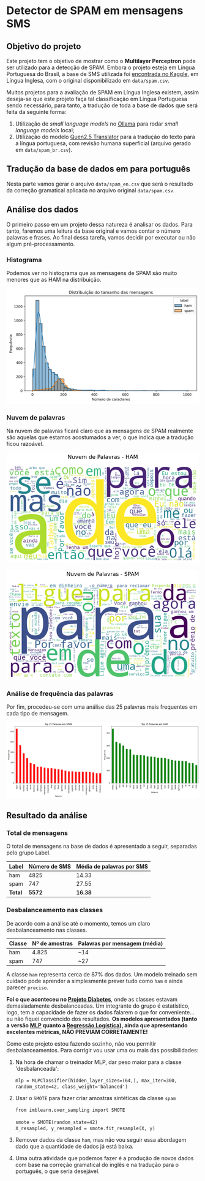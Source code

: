 # Detector de SPAM em mensagens SMS

## Objetivo do projeto

Este projeto tem o objetivo de mostrar como o **Multilayer Perceptron** pode ser utilizado para a detecção de SPAM. Embora o projeto esteja em Língua Portuguesa do Brasil, a base de SMS utilizada foi [encontrada no Kaggle](https://www.kaggle.com/code/dhgupta/bag-of-words-model/input), em Língua Inglesa, com o original disponibilizado em `data/spam.csv`.

Muitos projetos para a avaliação de SPAM em Língua Inglesa existem, assim deseja-se que este projeto faça tal classificação em Língua Portuguesa sendo necessário, para tanto, a tradução de toda a base de dados que será feita da seguinte forma:

1. Utilização de *small language models* no [Ollama](https://ollama.com) para rodar *small language models* local;
1. Utilização do modelo [Quen2.5 Translator](https://ollama.com/lauchacarro/qwen2.5-translator) para a tradução do texto para a língua portuguesa, com revisão humana superficial (arquivo gerado em `data/spam_br.csv`).

## Tradução da base de dados em para português

Nesta parte vamos gerar o arquivo `data/spam_en.csv` que será o resultado da correção gramatical aplicada no arquivo original `data/spam.csv`.

## Análise dos dados

O primeiro passo em um projeto dessa natureza é analisar os dados. Para tanto, faremos uma leitura da base original e vamos contar o número palavras e frases. Ao final dessa tarefa, vamos decidir por executar ou não algum pré-processamento.

### Histograma

Podemos ver no histograma que as mensagens de SPAM são muito menores que as HAM na distribuição.

![Histogram](./figures/histograma.png)

### Nuvem de palavras

Na nuvem de palavras ficará claro que as mensagens de SPAM realmente são aquelas que estamos acostumados a ver, o que indica que a tradução ficou razoável.

![HAM](./figures/nuvem_palavras_ham.png)

![SPAM](./figures/nuvem_palavras_spam.png)

### Análise de frequência das palavras

Por fim, procedeu-se com uma análise das 25 palavras mais frequentes em cada tipo de mensagem.

![Frequency](./figures/top_25_palavras.png)

## Resultado da análise

### Total de mensagens

O total de mensagens na base de dados é apresentado a seguir, separadas pelo grupo Label.

| **Label** | **Número de SMS** | **Média de palavras por SMS** |
|-----------|-------------------|------------------------------|
| ham       | 4825              | 14.33                        |
| spam      | 747               | 27.55                        |
| **Total** | **5572**          | **16.38**                    |

### Desbalanceamento nas classes

De acordo com a análise até o momento, temos um claro desbalanceamento nas classes.

| Classe | Nº de amostras | Palavras por mensagem (média) |
| ------ | -------------- | ----------------------------- |
| ham    | 4.825          | \~14                          |
| spam   | 747            | \~27                          |

A classe `ham` representa cerca de 87% dos dados. Um modelo treinado sem cuidado pode aprender a simplesmente prever tudo como `ham` e ainda parecer `preciso`.
    
**Foi o que aconteceu no [Projeto Diabetes](https://github.com/pcbrom/perceptron-mlp-cnn)**, onde as classes estavam demasiadamente desbalanceadas. Um integrante do grupo é estatístico, logo, tem a capacidade de fazer os dados falarem o que for conveniente... eu não fiquei convencido dos resultados. **Os modelos apresentados (tanto a versão [MLP](https://github.com/pcbrom/perceptron-mlp-cnn/blob/main/multilayer_perceptron.ipynb) quanto a [Regressão Logística](https://github.com/pcbrom/perceptron-mlp-cnn/blob/main/logistic_regression.ipynb)), ainda que apresentando excelentes métricas, NÃO PREVIAM CORRETAMENTE!**

Como este projeto estou fazendo sozinho, não vou permitir desbalanceamentos. Para corrigir vou usar uma ou mais das possibilidades:

1. Na hora de chamar o treinador MLP, dar peso maior para a classe 'desbalanceada':
    ```
    mlp = MLPClassifier(hidden_layer_sizes=(64,), max_iter=300, random_state=42, class_weight='balanced')
    ```

1. Usar o `SMOTE` para fazer criar amostras sintéticas da classe `spam`
    ```
    from imblearn.over_sampling import SMOTE

    smote = SMOTE(random_state=42)
    X_resampled, y_resampled = smote.fit_resample(X, y)
    ```

1. Remover dados da classe `ham`, mas não vou seguir essa abordagem dado que a quantidade de dados já está baixa.

1. Uma outra atividade que podemos fazer é a produção de novos dados com base na correção gramatical do inglês e na tradução para o português, o que seria desejável.
